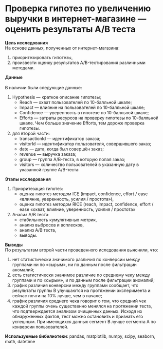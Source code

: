 # Проверка гипотез по увеличению выручки в интернет-магазине — оценить результаты A/B теста

**Цель исследования**<br>
На основе данных, полученных от интернет-магазина:
1) приоритезировать гипотезы, 
2) произвести оценку результатов A/B-тестирования различными методами.

**Данные**<br>
<br>
В наличии были следующие данные:
1) Hypothesis — краткое описание гипотезы;
   - Reach — охват пользователей по 10-балльной шкале;
   - Impact — влияние на пользователей по 10-балльной шкале;
   - Confidence — уверенность в гипотезе по 10-балльной шкале;
   - Efforts — затраты ресурсов на проверку гипотезы по 10-балльной шкале. Чем   больше значение Efforts, тем дороже проверка гипотезы.
2) для второй части:
   - transactionId — идентификатор заказа;
   - visitorId — идентификатор пользователя, совершившего заказ;
   - date — дата, когда был совершён заказ;
   - revenue — выручка заказа;
   - group — группа A/B-теста, в которую попал заказ;
   - visitors — количество пользователей в указанную дату в указанной группе A/B-теста

**Этапы исследования**
1. Приоритезация гипотез:
   - оценка гипотез методом ICE (impact, confidence, effort / ease «влияние, уверенность, усилия / простота»),
   - оценка гипотез методом RICE (reach, impact, confidence, effort / ease «охват, влияние, уверенность, усилия / простота»
2. Анализ А/B теста:
   - стабильность кумулятивных метрик,
   - анализ выбросов и всплесков,
   - анализ A/B теста,
   - выводы.
   
**Выводы**<br>
По результатам второй части проведенного иследования выяснили, что:
1) нет статистически значимого различия по конверсии между группами ни по «сырым», ни по данным после фильтрации аномалий;
2) есть статистически значимое различие по среднему чеку между группами и по «сырым», и по данным после фильтрации аномалий;
3) график различия конверсии между группами сообщает, что результаты группы B улучшаются на протяжении эксперимента и сейчас почти на 10% лучше, чем в начале;
4) график различия среднего чека говорит о том, что средний чек каждой группы очень существенно менялся на протяжении теста, что подтверждается анализом очищенных данных.
Исходя из обнаруженных фактов, тест можно остановить и признать его успешным. При имеющихся данных сегмент B лучше сегмента A по конверсии пользователей.

**Используемые бибилиотеки**:
pandas, matplotlib, numpy, scipy, seaborn, math, datetime
